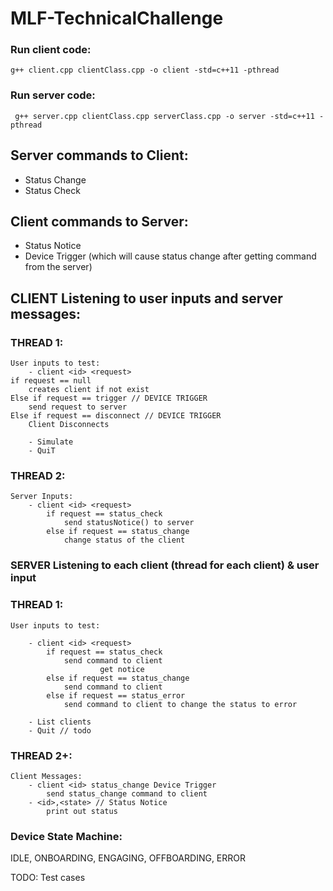 # MLF-TechnicalChallenge

### Run client code: 
	g++ client.cpp clientClass.cpp -o client -std=c++11 -pthread
  
  
  
### Run server code: 
	 g++ server.cpp clientClass.cpp serverClass.cpp -o server -std=c++11 -pthread


## Server commands to Client:

* Status Change
* Status Check

## Client commands to Server:

* Status Notice
* Device Trigger (which will cause status change after getting command from the server)


## CLIENT Listening to user inputs and server messages:

### THREAD 1: 
	User inputs to test:
        - client <id> <request>
	if request == null
		creates client if not exist
   	Else if request == trigger // DEVICE TRIGGER
		send request to server 
	Else if request == disconnect // DEVICE TRIGGER
		Client Disconnects

        - Simulate
        - QuiT

### THREAD 2:
	Server Inputs:
		- client <id> <request>
			if request == status_check
				send statusNotice() to server
			else if request == status_change
				change status of the client
				


### SERVER Listening to each client (thread for each client) & user input

### THREAD 1: 
	User inputs to test:

        - client <id> <request>
			if request == status_check
				send command to client
                		get notice
			else if request == status_change
				send command to client
			else if request == status_error
				send command to client to change the status to error

        - List clients
        - Quit // todo

### THREAD 2+: 
	Client Messages:
		- client <id> status_change Device Trigger
			send status_change command to client
		- <id>,<state> // Status Notice 
			print out status



### Device State Machine:
IDLE, ONBOARDING, ENGAGING, OFFBOARDING, ERROR

TODO:
Test cases
